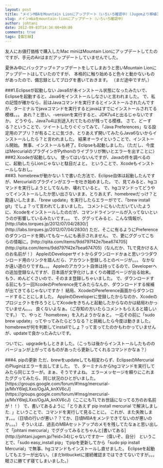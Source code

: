 ```yaml
---
layout: post
title: "メインMBAをMountain Lionにアップデート（いろいろ確認中）(Jugemより移植)"
slug: メインmbaをmountain-lionにアップデート（いろいろ確認中）
author: johtani
date: 2012-09-03T14:34:00+09:00
comments: true
tags: [備忘録]
---
```

友人にお値打価格で購入したMac miniはMountain Lionにアップデートしてたのですが、手元のAirはまだアップデートしていませんでした。

夏休み中にバックアップ＋アップデートをしてしまおうと思いMountain Lionにアップデートはしていたのですが、
本格的に触り始めると色々と動かないものがあったので、備忘録としてブログを書いておきます。
（まだ途中ですが。）

<div>
###1.Eclipseが起動しない
Java6が未インストール状態になったみたいで、Eclipseを起動すると、Java6をインストールしなさいと言われました。
で、私の記憶が確かなら、前はJavaコマンドを実行するとインストールされたんですが、ターミナルでjavaコマンドを実行するとjavaはすでにインストールされてる模様。。。
あれ？と思い、-versionを実行すると、JDK7u4と出るじゃないですか。
どうやら、Java7u4は別途入れてたものが残ってる模様。
さて、どーする？ということで、ツイートしたりぐぐってみて、「Java Preferences」なる設定用のアプリ？が有ることに気づき、とりあえず開いてみたらJava6ないからインストールしたら？と言われました。
結果オーライということで、インストール開始。
無事、インストールも終了。Eclipseも起動しました。（ただし、今度はMercurialのプラグインがPythonのライブラリが無いとエラーを出すことに）
</div>

<div>
###2.Xcodeが起動しない。
使ってはいないんですが、Javaの件を調べるのに、起動したらLionじゃないと駄目だよと。
ということで、Xcodeもインストールしなおし。
</div>

<div>
###3. homebrewが動かない
1.で書いた方法で、Eclipse自体は起動したんですが、Mercurialのプラグインがエラーを吐き始めました。
で、見てみると、hgコマンドを実行しようとしてなんか、壊れていると。
で、hgコマンドってどうやってインストールしたか思い出さないまま、とりあえず、homebrewだっけ？と勘違いしたまま、「brew update」を実行したらエラーがでて、「brew install git」でしょ？って言われてしまいました。
コメントにもいただいていたように、Xcodeをインストールしたのだが、コマンドラインツールが入ってないというのが影響しているみたいです。。。
で、ググってみると、こんな情報が。[http://labs.torques.jp/2012/07/04/2830/](http://labs.torques.jp/2012/07/04/2830/)
ただ、そこに有るようにPreferenceのダウンロードを開いてもなーんにも表示されません。
で、更にググってこちらの情報に。[http://qiita.com/items/9dd797f42e7bea674705](http://qiita.com/items/9dd797f42e7bea674705)（なんだか、TLで見かける人のお名前が！）
AppleのDeveloperサイトからダウンロードかぁと思いつつダウンロード用のリンクを踏んだら、アカウント登録しろとのページが。。。
なかなか遠い道のりですね。。。
Appleのアカウント自体は持ってるので、Developerへの追加登録なんですが、日本語が文字化けしまくりの確認ページが出る始末。
もう、めんどくさいので、そのまま登録しちゃいました。
で、ダウンロードする前にもう一回XcodeのPreference見てみたらなんか、ダウンロードする候補が出てきてるじゃないですか！
結局、XcodeのPereference画面からダウンロードすることにしました。
AppleのDeveloperに登録したからなのか、Xcodeのプロジェクトを作ろうとしてXcodeをきちんと起動したからなのかは結局わかっていません。。。
良くないよなぁ。（ご存知の方いたらコメントもらえると嬉しいです。）
で、やっと「homebrew」を入れようかなぁと。
一応その前に「sudo brew update」ってやってみたらどうなる？と挑戦したら今度は動きました。
homebrewが何を判断してinstallでしょ？って言ってたのかもわかっていませんが、updateで良かったみたいです。

ついでに、upgradeもしときました。（こっちは後からインストールしたもののバージョンが上がってるものがあったら更新してくれるコマンドかなぁ？）
</div>

<div>
###4. pipの更新
ただ、brewをupdateしても相変わらず、EclipseのMercurialのPluginはエラーを出してました。
で、ターミナルからhgコマンドを実行してみたら同じエラーが。まぁ、そうですよね。
エラーメッセージを頼りにこれまたググってみたら、同じ状況のひとがいました。[https://groups.google.com/forum/#!msg/mercurial-ja/MxY6lejLXxo/OgJA_knXV6cJ](https://groups.google.com/forum/#!msg/mercurial-ja/MxY6lejLXxo/OgJA_knXV6cJ)（ここにもTLでお世話になってる方のお名前が！！）
で、書いてあるように「とりあえず pip install mercurial で解決しました. 」ということで、コマンドを実行して見ることに。
これが、また失敗します。。。（日頃の行いが悪い？？てか、日頃MBAをメンテできてないのが悪いのか。。。）
そういえば、過去のMBAセットアップのメモを残してたなぁと思い出して「johtani mercurial」でググってみるとちゃんと[書いてある](http://johtani.jugem.jp/?eid=34)じゃないですかー（偉いぞ、自分）
ということで、「sudo easy_install pip」でpipを更新してから「sudo pip install Mercurial」で無事、hgコマンドもインストールし直せました。
Eclipseを起動してもエラーが出ない。（まだbitbucketに接続確認まではできてないですが。。。眠さに勝てず寝てしまいました。）
</div>
